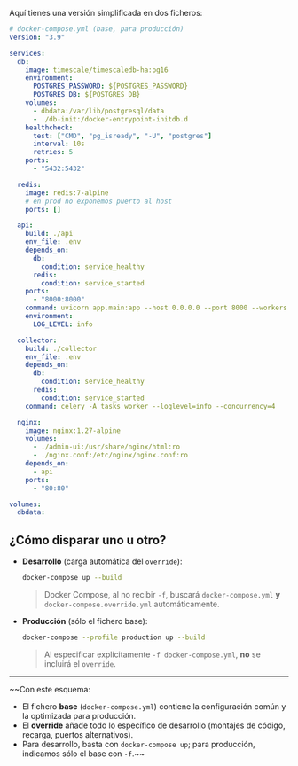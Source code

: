 Aquí tienes una versión simplificada en dos ficheros:

```yaml
# docker-compose.yml (base, para producción)
version: "3.9"

services:
  db:
    image: timescale/timescaledb-ha:pg16
    environment:
      POSTGRES_PASSWORD: ${POSTGRES_PASSWORD}
      POSTGRES_DB: ${POSTGRES_DB}
    volumes:
      - dbdata:/var/lib/postgresql/data
      - ./db-init:/docker-entrypoint-initdb.d
    healthcheck:
      test: ["CMD", "pg_isready", "-U", "postgres"]
      interval: 10s
      retries: 5
    ports:
      - "5432:5432"

  redis:
    image: redis:7-alpine
    # en prod no exponemos puerto al host
    ports: []

  api:
    build: ./api
    env_file: .env
    depends_on:
      db:
        condition: service_healthy
      redis:
        condition: service_started
    ports:
      - "8000:8000"
    command: uvicorn app.main:app --host 0.0.0.0 --port 8000 --workers 4
    environment:
      LOG_LEVEL: info

  collector:
    build: ./collector
    env_file: .env
    depends_on:
      db:
        condition: service_healthy
      redis:
        condition: service_started
    command: celery -A tasks worker --loglevel=info --concurrency=4

  nginx:
    image: nginx:1.27-alpine
    volumes:
      - ./admin-ui:/usr/share/nginx/html:ro
      - ./nginx.conf:/etc/nginx/nginx.conf:ro
    depends_on:
      - api
    ports:
      - "80:80"

volumes:
  dbdata:
```

## ¿Cómo disparar uno u otro?

* **Desarrollo** (carga automática del `override`):

  ```bash
  docker-compose up --build
  ```

  > Docker Compose, al no recibir `-f`, buscará `docker-compose.yml` **y** `docker-compose.override.yml` automáticamente.

* **Producción** (sólo el fichero base):

  ```bash
  docker-compose --profile production up --build

  ```

  > Al especificar explícitamente `-f docker-compose.yml`, **no** se incluirá el `override`.

---

~~Con este esquema:

* El fichero **base** (`docker-compose.yml`) contiene la configuración común y la optimizada para producción.
* El **override** añade todo lo específico de desarrollo (montajes de código, recarga, puertos alternativos).
* Para desarrollo, basta con `docker-compose up`; para producción, indicamos sólo el base con `-f`.~~
